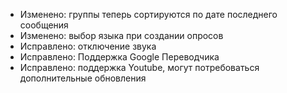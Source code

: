 - Изменено: группы теперь сортируются по дате последнего сообщения
- Изменено: выбор языка при создании опросов
- Исправлено: отключение звука
- Исправлено: Поддержка Google Переводчика
- Исправлено: поддержка Youtube, могут потребоваться дополнительные обновления